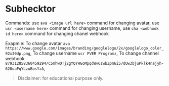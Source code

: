 # Subhecktor

Commands:
use `ava <image url here>` command for changing avatar, 
use `usr <username here>` command for changing username, 
use `cha <webhook id here>`  command for changing chanel webhook 
    
Exapmle:
To change avatar `ava https://www.google.com/images/branding/googlelogo/2x/googlelogo_color_92x30dp.png`,
To change username `usr PVER Programz`, 
To change channel webhook `879312858360459294/C5mhwOTj2gYQYHGoMpqdWv6zwbZpm6i57dUw3bjuPklk4najyh-620oaPqYLzuBosYzA`, 

> Disclaimer: for educational purpose only.
